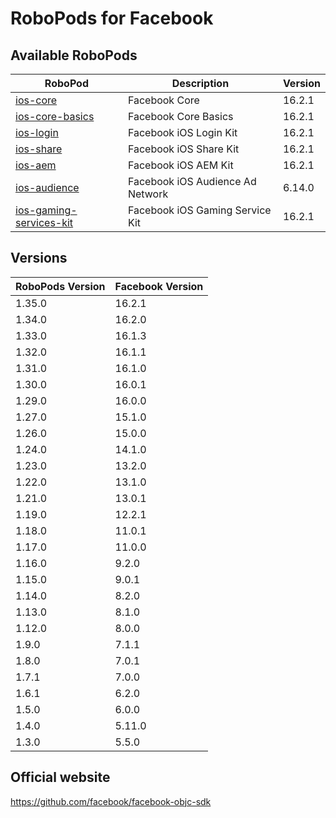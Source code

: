 # RoboPods for Facebook

## Available RoboPods

| RoboPod                                             | Description                      | Version |
|-----------------------------------------------------|----------------------------------|---------|
| [ios-core](ios-core/)                               | Facebook Core                    | 16.2.1  |
| [ios-core-basics](ios-core-basics/)                 | Facebook Core Basics             | 16.2.1  |
| [ios-login](ios-login/)                             | Facebook iOS Login Kit           | 16.2.1  |
| [ios-share](ios-share/)                             | Facebook iOS Share Kit           | 16.2.1  |
| [ios-aem](ios-aem/)                                 | Facebook iOS AEM Kit             | 16.2.1  |
| [ios-audience](ios-audience/)                       | Facebook iOS Audience Ad Network | 6.14.0  |
| [ios-gaming-services-kit](ios-gaming-services-kit/) | Facebook iOS Gaming Service Kit  | 16.2.1  |

## Versions

| RoboPods Version | Facebook Version |
|------------------|------------------|
| 1.35.0           | 16.2.1           |
| 1.34.0           | 16.2.0           |
| 1.33.0           | 16.1.3           |
| 1.32.0           | 16.1.1           |
| 1.31.0           | 16.1.0           |
| 1.30.0           | 16.0.1           |
| 1.29.0           | 16.0.0           |
| 1.27.0           | 15.1.0           |
| 1.26.0           | 15.0.0           |
| 1.24.0           | 14.1.0           |
| 1.23.0           | 13.2.0           |
| 1.22.0           | 13.1.0           |
| 1.21.0           | 13.0.1           |
| 1.19.0           | 12.2.1           |
| 1.18.0           | 11.0.1           |
| 1.17.0           | 11.0.0           |
| 1.16.0           | 9.2.0            |
| 1.15.0           | 9.0.1            |
| 1.14.0           | 8.2.0            |
| 1.13.0           | 8.1.0            |
| 1.12.0           | 8.0.0            |
| 1.9.0            | 7.1.1            |
| 1.8.0            | 7.0.1            |
| 1.7.1            | 7.0.0            |
| 1.6.1            | 6.2.0            |
| 1.5.0            | 6.0.0            |
| 1.4.0            | 5.11.0           |
| 1.3.0            | 5.5.0            |

## Official website

https://github.com/facebook/facebook-objc-sdk